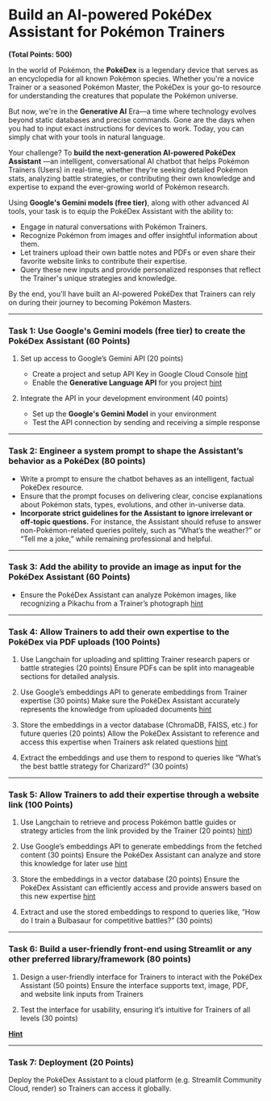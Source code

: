 # Build an AI-powered PokéDex Assistant for Pokémon Trainers
**(Total Points: 500)**

In the world of Pokémon, the **PokéDex** is a legendary device that serves as an encyclopedia for all known Pokémon species. Whether you're a novice Trainer or a seasoned Pokémon Master, the PokéDex is your go-to resource for understanding the creatures that populate the Pokémon universe.

But now, we're in the **Generative AI** Era—a time where technology evolves beyond static databases and precise commands. Gone are the days when you had to input exact instructions for devices to work. Today, you can simply chat with your tools in natural language.

Your challenge? To **build the next-generation AI-powered PokéDex Assistant** —an intelligent, conversational AI chatbot that helps Pokémon Trainers (Users) in real-time, whether they’re seeking detailed Pokémon stats, analyzing battle strategies, or contributing their own knowledge and expertise to expand the ever-growing world of Pokémon research.

Using **Google's Gemini models (free tier)**, along with other advanced AI tools, your task is to equip the PokéDex Assistant with the ability to:

- Engage in natural conversations with Pokémon Trainers.
- Recognize Pokémon from images and offer insightful information about them.
- Let trainers upload their own battle notes and PDFs or even share their favorite website links to contribute their expertise.
- Query these new inputs and provide personalized responses that reflect the Trainer's unique strategies and knowledge.

By the end, you'll have built an AI-powered PokéDex that Trainers can rely on during their journey to becoming Pokémon Masters.

<hr>

### Task 1: Use Google's Gemini models (free tier) to create the PokéDex Assistant (60 Points)

1. Set up access to Google’s Gemini API (20 points)
   - Create a project and setup API Key in Google Cloud Console [hint](https://support.google.com/googleapi/answer/6158862?hl=en)
   - Enable the **Generative Language API** for you project [hint](https://support.google.com/googleapi/answer/6158841?hl=en)

2. Integrate the API in your development environment (40 points)
   - Set up the **Google's Gemini Model** in your environment
   - Test the API connection by sending and receiving a simple response


<hr>

### Task 2: Engineer a system prompt to shape the Assistant’s behavior as a PokéDex (80 points)
- Write a prompt to ensure the chatbot behaves as an intelligent, factual PokéDex resource.
- Ensure that the prompt focuses on delivering clear, concise explanations about Pokémon stats, types, evolutions, and other in-universe data.
- **Incorporate strict guidelines for the Assistant to ignore irrelevant or off-topic questions.** For instance, the Assistant should refuse to answer non-Pokémon-related queries politely, such as “What’s the weather?” or “Tell me a joke,” while remaining professional and helpful.


<hr>

### Task 3: Add the ability to provide an image as input for the PokéDex Assistant (60 Points)
- Ensure the PokéDex Assistant can analyze Pokémon images, like recognizing a Pikachu from a Trainer’s photograph [hint](https://ai.google.dev/gemini-api/docs/vision)

<hr>

### Task 4: Allow Trainers to add their own expertise to the PokéDex via PDF uploads (100 Points)

1. Use Langchain for uploading and splitting Trainer research papers or battle strategies (20 points)
   Ensure PDFs can be split into manageable sections for detailed analysis.

2. Use Google’s embeddings API to generate embeddings from Trainer expertise (30 points)
   Make sure the PokéDex Assistant accurately represents the knowledge from uploaded documents [hint](https://python.langchain.com/v0.2/docs/integrations/text_embedding/google_generative_ai/)

3. Store the embeddings in a vector database (ChromaDB, FAISS, etc.) for future queries (20 points)
   Allow the PokéDex Assistant to reference and access this expertise when Trainers ask related questions [hint](https://python.langchain.com/v0.2/docs/integrations/vectorstores/faiss/)

4. Extract the embeddings and use them to respond to queries like “What’s the best battle strategy for Charizard?” (30 points)

<hr>

### Task 5: Allow Trainers to add their expertise through a website link (100 Points)

1. Use Langchain to retrieve and process Pokémon battle guides or strategy articles from the link provided by the Trainer (20 points) [hint](https://python.langchain.com/v0.2/docs/integrations/document_loaders/url/))

2. Use Google’s embeddings API to generate embeddings from the fetched content (30 points)
   Ensure the PokéDex Assistant can analyze and store this knowledge for later use [hint](https://python.langchain.com/v0.2/docs/integrations/text_embedding/google_generative_ai/)

3. Store the embeddings in a vector database (20 points)
   Ensure the PokéDex Assistant can efficiently access and provide answers based on this new expertise [hint](https://python.langchain.com/v0.2/docs/integrations/vectorstores/faiss/)

4. Extract and use the stored embeddings to respond to queries like, “How do I train a Bulbasaur for competitive battles?” (30 points)

<hr>

### Task 6: Build a user-friendly front-end using Streamlit or any other preferred library/framework (80 points)

1. Design a user-friendly interface for Trainers to interact with the PokéDex Assistant (50 points)
   Ensure the interface supports text, image, PDF, and website link inputs from Trainers

2. Test the interface for usability, ensuring it’s intuitive for Trainers of all levels (30 points)

[**Hint**](https://streamlit.io/generative-ai)

<hr>

### Task 7: Deployment (20 Points)
Deploy the PokéDex Assistant to a cloud platform (e.g. Streamlit Community Cloud, render) so Trainers can access it globally.

